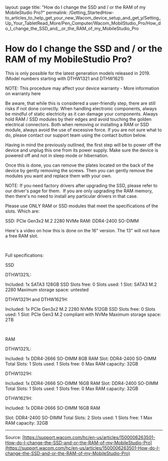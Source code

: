 layout: page
title: "How do I change the SSD and / or the RAM of my MobileStudio Pro?"
permalink: /Getting_StartedHow-to_articles_to_help_get_your_new_Wacom_device_setup_and_get_y/Setting_Up_Your_TabletRead_More/Pen_Computer/Wacom_MobilStudio_Pro/How_do_I_change_the_SSD_and__or_the_RAM_of_my_MobileStudio_Pro

# How do I change the SSD and / or the RAM of my MobileStudio Pro?

This is only possible for the latest generation models released in 2019. 
(Model numbers starting with DTHW1321 and DTHW1621)


NOTE: This procedure may affect your device warranty - More information on warranty here


Be aware, that while this is considered a user-friendly step, there are still risks if not done correctly.
When handling electronic components, always be mindful of static electricity as it can damage your components. Always hold RAM / SSD modules by their edges and avoid touching the golden electrical connectors.
Both when removing or installing a RAM or SSD module, always avoid the use of excessive force.
If you are not sure what to do, please contact our support team using the contact button below.



Having in mind the previously outlined, the first step will be to power off the device and unplug this one from its power supply. Make sure the device is powered off and not in sleep mode or hibernation.


Once this is done, you can remove the plates located on the back of the device by gently removing the screws. Then you can gently remove the modules you want and replace them with your own.


NOTE: If you need factory drivers after upgrading the SSD, please refer to our driver's page for them. 
If you are only upgrading the RAM memory, then there's no need to install any particular drivers in that case.


Please use ONLY RAM or SSD modules that meet the specifications of the slots. Which are:

SSD: PCIe Gen3x2 M.2 2280 NVMe
RAM: DDR4-2400 SO-DIMM



Here's a video on how this is done on the 16" version. The 13" will not have a free RAM slot. 





 


Full specifications: 

SSD



DTHW1321L:

Included: 1x SATA3 128GB SSD
Slots free: 0
Slots used: 1
Slot: SATA3 M.2 2280
Maximum storage space: untested



DTHW1321H and DTHW1621H:

Included: 1x PCIe Gen3x2 M.2 2280 NVMe 512GB SSD
Slots free: 0
Slots used: 1
Slot: PCIe Gen3 M.2 compliant with NVMe
Maximum storage space: 2TB 



 


RAM



DTHW1321L:

Included: 1x DDR4-2666 SO-DIMM 8GB RAM
Slot: DDR4-2400 SO-DIMM
Total Slots: 1
Slots used: 1
Slots free: 0
Max RAM capacity: 32GB 



DTHW1321H:

Included: 1x DDR4-2666 SO-DIMM 16GB RAM
Slot: DDR4-2400 SO-DIMM
Total Slots: 1
Slots used: 1
Slots free: 0
Max RAM capacity: 32GB 



DTHW1621H:

Included: 1x DDR4-2666 SO-DIMM 16GB RAM 

Slot: DDR4-2400 SO-DIMM
Total Slots: 2
Slots used: 1
Slots free: 1
Max RAM capacity: 32GB

---
Source: [https://support.wacom.com/hc/en-us/articles/1500006263501-How-do-I-change-the-SSD-and-or-the-RAM-of-my-MobileStudio-Pro](https://support.wacom.com/hc/en-us/articles/1500006263501-How-do-I-change-the-SSD-and-or-the-RAM-of-my-MobileStudio-Pro)
